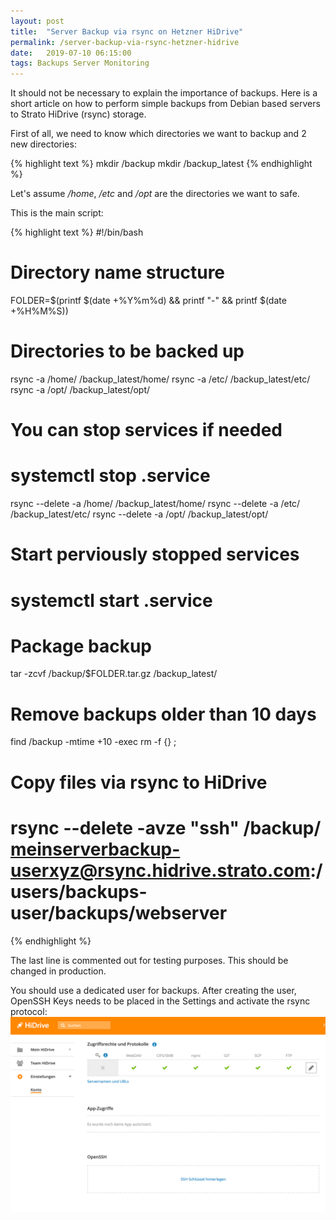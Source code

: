 ```yaml
---
layout: post
title:  "Server Backup via rsync on Hetzner HiDrive"
permalink: /server-backup-via-rsync-hetzner-hidrive
date:   2019-07-10 06:15:00
tags: Backups Server Monitoring
---
```


It should not be necessary to explain the importance of backups. Here is a short article on how to perform simple backups from Debian based servers to Strato HiDrive (rsync) storage.

First of all, we need to know which directories we want to backup and 2 new directories:

{% highlight text %}
mkdir /backup
mkdir /backup_latest
{% endhighlight %}

Let's assume _/home_, _/etc_ and _/opt_ are the directories we want to safe.

This is the main script:

{% highlight text %}
#!/bin/bash

# Directory name structure
FOLDER=$(printf $(date +%Y%m%d) && printf "-" && printf $(date +%H%M%S))

# Directories to be backed up
rsync -a /home/ /backup_latest/home/
rsync -a /etc/ /backup_latest/etc/
rsync -a /opt/ /backup_latest/opt/

# You can stop services if needed
# systemctl stop <YOUR SERVICE>.service

rsync --delete -a /home/ /backup_latest/home/
rsync --delete -a /etc/ /backup_latest/etc/
rsync --delete -a /opt/ /backup_latest/opt/

# Start perviously stopped services
# systemctl start <YOUR SERVICE>.service

# Package backup
tar -zcvf /backup/$FOLDER.tar.gz /backup_latest/

# Remove backups older than 10 days
find /backup -mtime +10 -exec rm -f {} \;

# Copy files via rsync to HiDrive
# rsync --delete -avze "ssh" /backup/ meinserverbackup-userxyz@rsync.hidrive.strato.com:/users/backups-user/backups/webserver
{% endhighlight %}

The last line is commented out for testing purposes. This should be changed in production.


You should use a dedicated user for backups. After creating the user, OpenSSH Keys needs to be placed in the Settings and activate the rsync protocol:
![Strato Settings](/assets/images/Strato_Einstellungen.png)